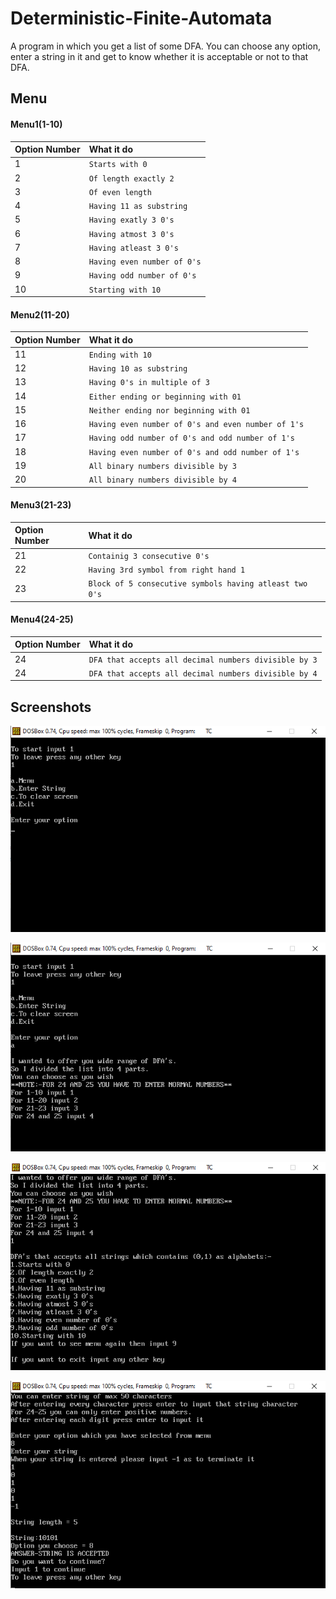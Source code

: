 # Deterministic-Finite-Automata
A program in which you get a list of some DFA. You can choose any option, enter a string in it and get to know whether it is acceptable or not to that DFA.


## Menu

#### Menu1(1-10)

| Option Number | What it do |
| :-------- | :------- | 
|    1       | `Starts with 0` |
|    2       | `Of length exactly 2` |
|    3       | `Of even length` |
|    4       | `Having 11 as substring` |
|    5       | `Having exatly 3 0's` |
|    6       | `Having atmost 3 0's` |
|    7       | `Having atleast 3 0's` |
|    8       | `Having even number of 0's` |
|    9       | `Having odd number of 0's` |
|    10       | `Starting with 10` |


#### Menu2(11-20)

| Option Number | What it do |
| :-------- | :------- | 
|  11       | `Ending with 10` |
|  12       | `Having 10 as substring` |
|  13       | `Having 0's in multiple of 3` |
|  14       | `Either ending or beginning with 01` |
|  15       | `Neither ending nor beginning with 01` |
|  16       | `Having even number of 0's and even number of 1's` |
|  17       | `Having odd number of 0's and odd number of 1's` |
|  18       | `Having even number of 0's and odd number of 1's` |
|  19       | `All binary numbers divisible by 3` |
|  20       | `All binary numbers divisible by 4` |

#### Menu3(21-23)

| Option Number | What it do |
| :-------- | :------- | 
| 21        | `Containig 3 consecutive 0's` |
| 22        | `Having 3rd symbol from right hand 1` |
| 23        | `Block of 5 consecutive symbols having atleast two 0's` |


#### Menu4(24-25)

| Option Number | What it do |
| :-------- | :------- | 
| 24 | `DFA that accepts all decimal numbers divisible by 3` |
| 24 | `DFA that accepts all decimal numbers divisible by 4` |
  



## Screenshots

![Start](https://raw.githubusercontent.com/Krauser24816/Deterministic-Finite-Automata/master/screenshots/Start.PNG)

![Menu](https://raw.githubusercontent.com/Krauser24816/Deterministic-Finite-Automata/master/screenshots/1.PNG)

![Menu1](https://raw.githubusercontent.com/Krauser24816/Deterministic-Finite-Automata/master/screenshots/2.PNG)

![Output](https://raw.githubusercontent.com/Krauser24816/Deterministic-Finite-Automata/master/screenshots/3.PNG)

  
